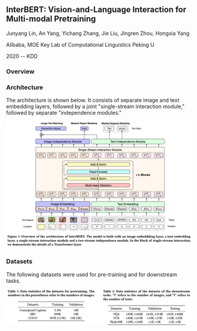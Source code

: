 
## InterBERT: Vision-and-Language Interaction for Multi-modal Pretraining

Junyang Lin, An Yang, Yichang Zhang, Jie Liu, Jingren Zhou, Hongxia Yang

Alibaba, MOE Key Lab of Computational Linguistics Peking U

2020 -- KDD

### Overview


### Architecture
The architecture is shown below. It consists of separate image and text embedding layers, followed by a joint "single-stream interaction module," followed by separate "independence modules."

![fig 1](Figures/interBERT-1.png)

### Datasets

The following datasets were used for pre-training and for downstream tasks.

![fig_2](Figures/interBERT-2.png)
